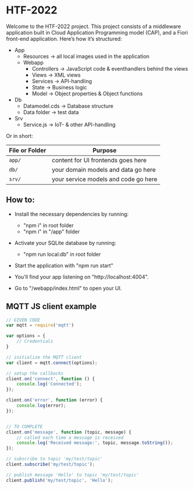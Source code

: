 # HTF-2022

Welcome to the HTF-2022 project.
This project consists of a middleware application built in Cloud Application Programming model (CAP), and a Fiori front-end application. Here’s how it’s structured:

- App
    - Resources -> all local images used in the application
    - Webapp
        - Controllers -> JavaScript code & eventhandlers behind the views
        - Views -> XML views
        - Services -> API-handling
        - State -> Business logic
        - Model -> Object properties & Object functions
- Db
    - Datamodel.cds -> Database structure
    - Data folder -> test data
- Srv
    - Service.js -> IoT- & other API-handling

Or in short:

File or Folder | Purpose
---------|----------
`app/` | content for UI frontends goes here
`db/` | your domain models and data go here
`srv/` | your service models and code go here

## How to:

- Install the necessary dependencies by running:
    - "npm i" in root folder
    - "npm i" in "/app" folder
- Activate your SQLite database by running:
    - "npm run local:db" in root folder

- Start the application with "npm run start"
- You'll find your app listening on "http://localhost:4004".
- Go to "/webapp/index.html" to open your UI.

## MQTT JS client example
```js
// GIVEN CODE
var mqtt = require('mqtt')

var options = {
    // Credentials
}

// initialize the MQTT client
var client = mqtt.connect(options);

// setup the callbacks
client.on('connect', function () {
    console.log('Connected');
});

client.on('error', function (error) {
    console.log(error);
});


// TO COMPLETE
client.on('message', function (topic, message) {
    // called each time a message is received
    console.log('Received message:', topic, message.toString());
});

// subscribe to topic 'my/test/topic'
client.subscribe('my/test/topic');

// publish message 'Hello' to topic 'my/test/topic'
client.publish('my/test/topic', 'Hello');
```